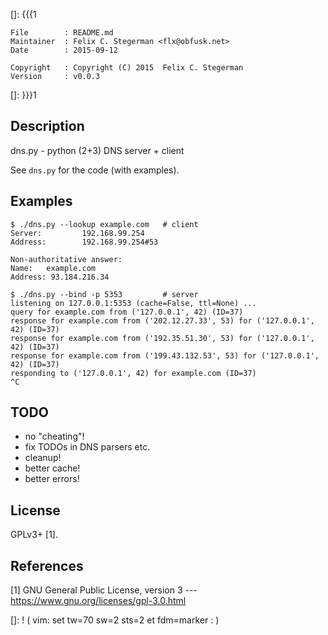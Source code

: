 []: {{{1

    File        : README.md
    Maintainer  : Felix C. Stegerman <flx@obfusk.net>
    Date        : 2015-09-12

    Copyright   : Copyright (C) 2015  Felix C. Stegerman
    Version     : v0.0.3

[]: }}}1

<!-- badge? -->

## Description

dns.py - python (2+3) DNS server + client

See `dns.py` for the code (with examples).

## Examples

```
$ ./dns.py --lookup example.com   # client
Server:         192.168.99.254
Address:        192.168.99.254#53

Non-authoritative answer:
Name:   example.com
Address: 93.184.216.34
```

```
$ ./dns.py --bind -p 5353         # server
listening on 127.0.0.1:5353 (cache=False, ttl=None) ...
query for example.com from ('127.0.0.1', 42) (ID=37)
response for example.com from ('202.12.27.33', 53) for ('127.0.0.1', 42) (ID=37)
response for example.com from ('192.35.51.30', 53) for ('127.0.0.1', 42) (ID=37)
response for example.com from ('199.43.132.53', 53) for ('127.0.0.1', 42) (ID=37)
responding to ('127.0.0.1', 42) for example.com (ID=37)
^C
```

## TODO

* no "cheating"!
* fix TODOs in DNS parsers etc.
* cleanup!
* better cache!
* better errors!

## License

GPLv3+ [1].

## References

[1] GNU General Public License, version 3
--- https://www.gnu.org/licenses/gpl-3.0.html

[]: ! ( vim: set tw=70 sw=2 sts=2 et fdm=marker : )

